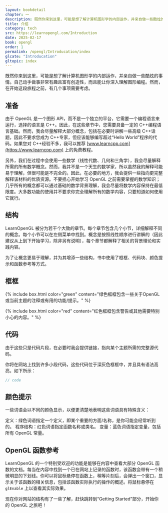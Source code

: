 ```yaml
---
layout: bookdetail
chapter: 一
description: 既然你来到这里，可能是想了解计算机图形学的内部运作，并亲自做一些酷炫的事情。自己动手做事非常有趣且富有创造性，而且能让你深入理解图形编程。然而，在开始这段旅程之前，有几个事项需要考虑。
title: 介绍
category: tech
src: https://learnopengl.com/Introduction
date: 2025-02-17
book: opengl
order: 1
permalink: /opengl/Introducation/index
glcate: "Introducation"
gltopic: index
---
```


既然你来到这里，可能是想了解计算机图形学的内部运作，并亲自做一些酷炫的事情。自己动手做事非常有趣且富有创造性，而且能让你深入理解图形编程。然而，在开始这段旅程之前，有几个事项需要考虑。

## 准备

由于 OpenGL 是一个图形 API，而不是一个独立的平台，它需要一个编程语言来运行，选择的语言是 C++。因此，在这些章节中，您需要具备一定的 C++编程语言基础。然而，我会尽量解释大部分概念，包括在必要时讲解一些高级 C++话题，因此不要求您成为 C++专家，但应该能够编写超过“Hello World”程序的代码。如果您对 C++经验不多，我可以推荐 [www.learncpp.com](https://www.learncpp.com) 上的免费教程。

另外，我们在过程中会使用一些数学（线性代数、几何和三角学），我会尽量解释所需的所有数学概念。然而，我并不是一个天生的数学家，所以虽然我的解释可能易于理解，但很可能是不完全的。因此，在必要的地方，我会提供一些指向更完整解释该材料的优质资源。不要担心开始学习 OpenGL 之前需要掌握的数学知识；几乎所有的概念都可以通过基础的数学背景理解，我会尽量将数学内容保持在最低限度。大多数功能的使用并不要求你完全理解所有的数学内容，只要知道如何使用它就行。

## 结构

LearnOpenGL 被分为若干个大致的章节。每个章节包含几个小节，详细解释不同的概念。每个小节可以在左侧菜单中找到。概念是按照线性顺序进行讲解的（因此建议从上到下开始学习，除非另有说明），每个章节都解释了相关的背景理论和实践内容。

为了让概念更易于理解，并为其增添一些结构，书中使用了框框、代码块、颜色提示和函数参考等方式。

## 框框

{% include box.html color="green" content="绿色框框包含一些关于OpenGL或当前主题的注释或有用的功能/提示。" %}

{% include box.html color="red" content="红色框框包含警告或其他需要特别小心的内容。" %}

## 代码

由于这些只是代码片段，在必要时我会提供链接，指向某个主题所需的完整源代码。

你将在网站上找到许多小段代码，这些代码位于深灰色框框中，并且具有语法高亮，如下所示：

```cpp
// code
```

## 颜色提示

一些词语会以不同的颜色显示，以便更清楚地表明这些词语具有特殊含义：

定义：绿色词语指定一个定义，即某个重要的方面/名称，是你可能会经常听到的。
程序结构：红色词语指定函数名称或类名。
变量：蓝色词语指定变量，包括所有 OpenGL 常量。

## OpenGL 函数参考

LearnOpenGL 的一个特别受欢迎的功能是能够在内容中查看大部分 OpenGL 函数的文档。每当在内容中找到一个已在网站上记录的函数时，该函数会带有一个稍微明显的下划线。你可以将鼠标悬停在函数上，稍等片刻后，会弹出一个窗口，显示关于该函数的相关信息，包括该函数实际执行的操作的概述。将鼠标悬停在 `glEnable` 上以查看其实际效果。

现在你对网站的结构有了一些了解，赶快跳转到“Getting Started”部分，开始你的 OpenGL 之旅吧！
